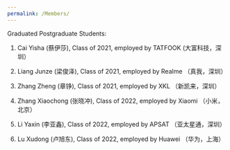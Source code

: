 ```yaml
---
permalink: /Members/
---
```


Graduated Postgraduate Students:

1. Cai Yisha (蔡伊莎), Class of 2021, employed by TATFOOK (大富科技，深圳）
   
2. Liang Junze (梁俊泽), Class of 2021, employed by Realme （真我，深圳）
   
3. Zhang Zheng (章铮), Class of 2021, employed by XKL （新凯来，深圳）
   
4. Zhang Xiaochong (张晓冲), Class of 2022,  employed by Xiaomi （小米，北京）
   
5. Li Yaxin (李亚鑫), Class of 2022,  employed by APSAT （亚太星通，深圳）
    
6. Lu Xudong (卢旭东), Class of 2022, employed by Huawei （华为，上海）





